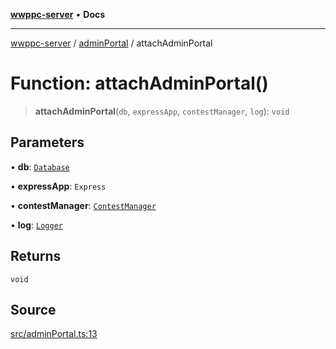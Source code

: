[**wwppc-server**](../../README.md) • **Docs**

***

[wwppc-server](../../modules.md) / [adminPortal](../README.md) / attachAdminPortal

# Function: attachAdminPortal()

> **attachAdminPortal**(`db`, `expressApp`, `contestManager`, `log`): `void`

## Parameters

• **db**: [`Database`](../../database/classes/Database.md)

• **expressApp**: `Express`

• **contestManager**: [`ContestManager`](../../contest/classes/ContestManager.md)

• **log**: [`Logger`](../../log/interfaces/Logger.md)

## Returns

`void`

## Source

[src/adminPortal.ts:13](https://github.com/WWPPC/WWPPC-server/blob/2f411756995c4ec8bd83114e0be6e407a493af19/src/adminPortal.ts#L13)

